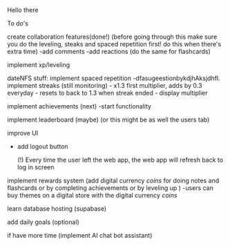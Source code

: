 Hello there

To do's

create collaboration features(done!)
(before going through this make sure you do the leveling, steaks and spaced repetition first! do this when there's extra time)
-add comments
-add reactions
(do the same for flashcards)            

implement xp/leveling

dateNFS stuff:
implement spaced repetition
    -dfasugeestionbykdjhAksjdhfI.
implement streaks (still monitoring)
    - x1.3 first multiplier, adds by 0.3 everyday
    - resets to back to 1.3 when streak ended 
    - display multiplier

implement achievements (next)
 -start functionality

implement leaderboard (maybe) (or this might be as well the users tab) 

improve UI
- add logout button

    (!) Every time the user left the web app, the web app will refresh back to log in screen

implement rewards system (add digital currency *coins* for doing notes and flashcards or by completing achievements or by leveling up )
    -users can buy themes on a digital store with the digital currency *coins*

learn database hosting (supabase)

add daily goals (optional)

if have more time (implement AI chat bot assistant)